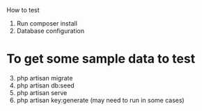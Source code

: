 How to test
1. Run composer install
2. Database configuration
# To get some sample data to test
3. php artisan migrate
4. php artisan db:seed
5. php artisan serve
6. php artisan key:generate (may need to run in some cases)
